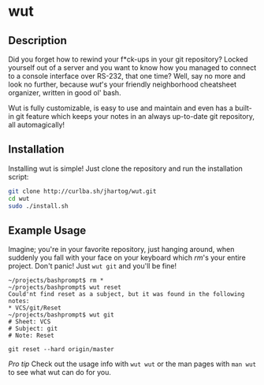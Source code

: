 # wut

## Description
Did you forget how to rewind your f*ck-ups in your git repository? Locked yourself out
of a server and you want to know how you managed to connect to a console interface over
RS-232, that one time? Well, say no more and look no further, because *wut*'s your friendly
neighborhood cheatsheet organizer, written in good ol' bash.

Wut is fully customizable, is easy to use and maintain and even has a built-in git feature
which keeps your notes in an always up-to-date git repository, all automagically!

## Installation
Installing wut is simple! Just clone the repository and run the installation script:

```bash
git clone http://curlba.sh/jhartog/wut.git
cd wut
sudo ./install.sh
```

## Example Usage
Imagine; you're in your favorite repository, just hanging around, when suddenly you fall
with your face on your keyboard which *rm*'s your entire project. Don't panic! Just
`wut git` and you'll be fine!

```
~/projects/bashprompt$ rm *
~/projects/bashprompt$ wut reset
Could'nt find reset as a subject, but it was found in the following notes:
* VCS/git/Reset
~/projects/bashprompt$ wut git
# Sheet: VCS
# Subject: git
# Note: Reset

git reset --hard origin/master
```

*Pro tip*
Check out the usage info with `wut wut` or the man pages with `man wut` to see what
wut can do for you.
